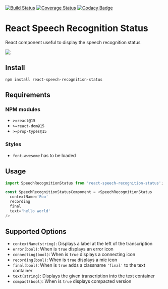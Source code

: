 [![Build Status](https://travis-ci.org/sljavi/react-speech-recognition-status.svg?branch=master)](https://travis-ci.org/sljavi/react-speech-recognition-status) [![Coverage Status](https://coveralls.io/repos/github/sljavi/react-speech-recognition-status/badge.svg?branch=master)](https://coveralls.io/github/sljavi/react-speech-recognition-status?branch=master) [![Codacy Badge](https://api.codacy.com/project/badge/Grade/6759438331b94413b9a741fbd2c9a01d)](https://www.codacy.com/app/javi-pzv/react-speech-recognition-status?utm_source=github.com&amp;utm_medium=referral&amp;utm_content=sljavi/react-speech-recognition-status&amp;utm_campaign=Badge_Grade)

# React Speech Recognition Status

React component useful to display the speech recognition status

![](http://i.imgur.com/OIOiPw4.png)

## Install

```
npm install react-speech-recognition-status
```

## Requirements

### NPM modules
- `>=react@15`
- `>=react-dom@15`
- `>=prop-types@15`

### Styles
- `font-awesome` has to be loaded

## Usage

```javascript
import SpeechRecognitionStatus from 'react-speech-recognition-status';

const SpeechRecognitionStatusComponent = <SpeechRecognitionStatus
  contextName='Foo'
  recording
  final
  text='hello world'
/>
```

## Supported Options

- `contextName(string)`: Displays a label at the left of the transcription
- `error(bool)`: When is `true` displays an error icon
- `connecting(bool)`: When is `true` displays a connecting icon
- `recording(bool)`: When is `true` displays a mic icon
- `final(bool)`: When is `true` adds a classname `'final'` to the text container
- `text(string)`: Displays the given transcription into the text container
- `compact(bool)`: When is `true` displays compacted version

